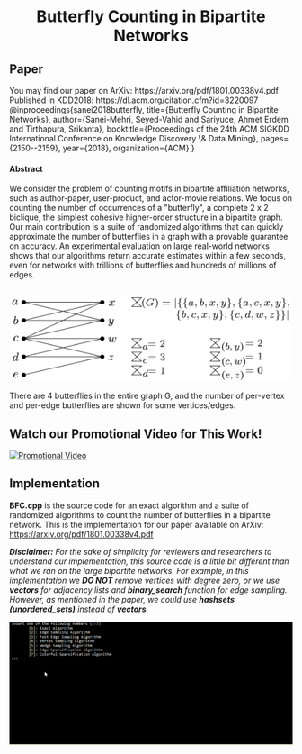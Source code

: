 <h1 align="center">Butterfly Counting in Bipartite Networks</h1>

<h2>Paper</h2>
You may find our paper on ArXiv: https://arxiv.org/pdf/1801.00338v4.pdf
Published in KDD2018: https://dl.acm.org/citation.cfm?id=3220097
@inproceedings{sanei2018butterfly,
  title={Butterfly Counting in Bipartite Networks},
  author={Sanei-Mehri, Seyed-Vahid and Sariyuce, Ahmet Erdem and Tirthapura, Srikanta},
  booktitle={Proceedings of the 24th ACM SIGKDD International Conference on Knowledge Discovery \& Data Mining},
  pages={2150--2159},
  year={2018},
  organization={ACM}
}
<h4>Abstract</h4>
We consider the problem of counting motifs in bipartite affiliation networks, such as author-paper, user-product, and actor-movie relations. We focus on counting the number of occurrences of a "butterfly", a complete 2 x 2 biclique, the simplest cohesive higher-order structure in a bipartite graph. Our main contribution is a suite of randomized algorithms that can quickly approximate the number of butterflies in a graph with a provable guarantee on accuracy. An experimental evaluation on large real-world networks shows that our algorithms return accurate estimates within a few seconds, even for networks with trillions of butterflies and hundreds of millions of edges.
<br></br>
<p align="center">
  <img src="images/example.png" width = 500 height = 150/>
  <figcaption> 
    There are 4 butterflies in the entire graph G, and the number of per-vertex and per-edge butterflies are shown for some vertices/edges.
    </figcaption>
</p>

## Watch our Promotional Video for This Work!
[![Promotional Video](images/video.bmp)](https://www.youtube.com/watch?v=TP5Ux3hpCFQ)

<h2>Implementation</h2>

__BFC.cpp__ is the source code for an exact algorithm and a suite of randomized algorithms to count the number of butterflies in a bipartite network. This is the implementation for our paper available on ArXiv: https://arxiv.org/pdf/1801.00338v4.pdf


___Disclaimer:__ For the sake of simplicity for reviewers and researchers to understand our implementation, this source code is a little bit different than what we ran on the large bipartite networks. For example, in this implementation we __DO NOT__ remove vertices with degree zero, or we use __vectors__ for adjacency lists and __binary_search__ function for edge sampling. However, as mentioned in the paper, we could use __hashsets (unordered_sets)__ instead of __vectors__._

<p align="center">
  <img src="images/run.gif"/>
</p>

